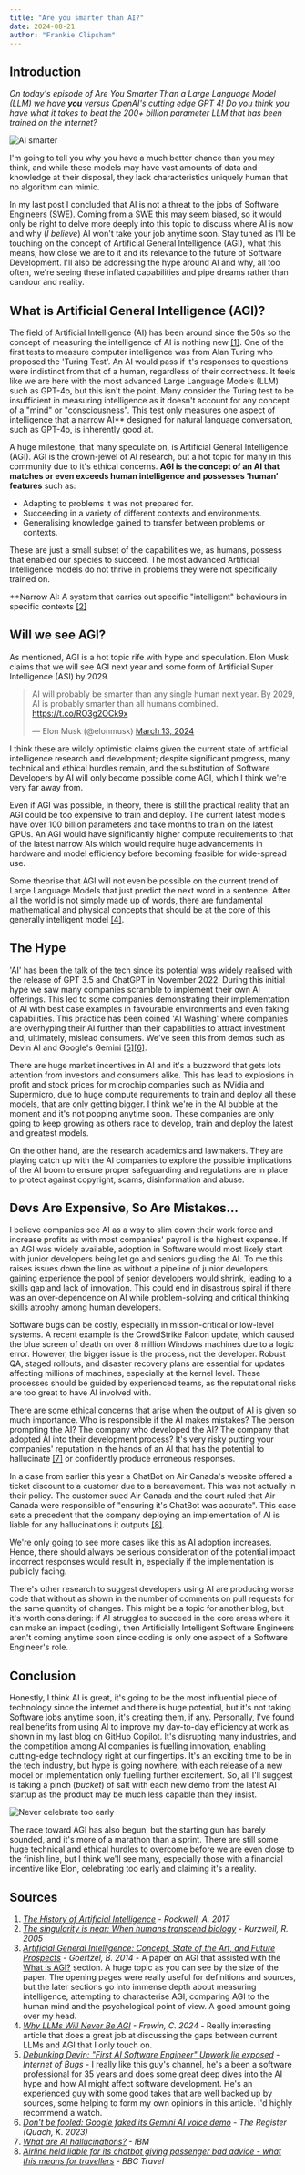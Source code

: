 ```yaml
---
title: "Are you smarter than AI?"
date: 2024-08-21
author: "Frankie Clipsham"
---
```


## Introduction

_On today's episode of Are You Smarter Than a Large Language Model (LLM) we have **you** versus OpenAI's cutting edge GPT 4! Do you think you have what it takes to beat the 200+ billion parameter LLM that has been trained on the internet?_

![AI smarter](https://raw.githubusercontent.com/frank-64/ToBeFrank/master/assets/images/ai-smarter.jpg)

I'm going to tell you why you have a much better chance than you may think, and while these models may have vast amounts of data and knowledge at their disposal, they lack characteristics uniquely human that no algorithm can mimic.

In my last post I concluded that AI is not a threat to the jobs of Software Engineers (SWE). Coming from a SWE this may seem biased, so it would only be right to delve more deeply into this topic to discuss where AI is now and why (_I believe_) AI won't take your job anytime soon. Stay tuned as I'll be touching on the concept of Artificial General Intelligence (AGI), what this means, how close we are to it and its relevance to the future of Software Development. I'll also be addressing the hype around AI and why, all too often, we're seeing these inflated capabilities and pipe dreams rather than candour and reality.

## What is Artificial General Intelligence (AGI)?

The field of Artificial Intelligence (AI) has been around since the 50s so the concept of measuring the intelligence of AI is nothing new [[1]](#sources). One of the first tests to measure computer intelligence was from Alan Turing who proposed the 'Turing Test'. An AI would pass if it's responses to questions were indistinct from that of a human, regardless of their correctness. It feels like we are here with the most advanced Large Language Models (LLM) such as GPT-4o, but this isn't the point. Many consider the Turing test to be insufficient in measuring intelligence as it doesn't account for any concept of a "mind" or "consciousness". This test only measures one aspect of intelligence that a narrow AI\*\* designed for natural language conversation, such as GPT-4o, is inherently good at.

A huge milestone, that many speculate on, is Artificial General Intelligence (AGI). AGI is the crown-jewel of AI research, but a hot topic for many in this community due to it's ethical concerns. **AGI is the concept of an AI that matches or even exceeds human intelligence and possesses 'human' features** such as:

- Adapting to problems it was not prepared for.
- Succeeding in a variety of different contexts and environments.
- Generalising knowledge gained to transfer between problems or contexts.

These are just a small subset of the capabilities we, as humans, possess that enabled our species to succeed. The most advanced Artificial Intelligence models do not thrive in problems they were not specifically trained on.

\*\*Narrow AI: A system that carries out specific "intelligent" behaviours in specific contexts [[2]](#sources)

## Will we see AGI?

As mentioned, AGI is a hot topic rife with hype and speculation. 
Elon Musk claims that we will see AGI next year and some form of Artificial Super Intelligence (ASI) by 2029.

<blockquote class="twitter-tweet"><p lang="en" dir="ltr">AI will probably be smarter than any single human next year. By 2029, AI is probably smarter than all humans combined. <a href="https://t.co/RO3g2OCk9x">https://t.co/RO3g2OCk9x</a></p>&mdash; Elon Musk (@elonmusk) <a href="https://twitter.com/elonmusk/status/1767738797276451090?ref_src=twsrc%5Etfw">March 13, 2024</a></blockquote> <script async src="https://platform.twitter.com/widgets.js" charset="utf-8"></script>

I think these are wildly optimistic claims given the current state of artificial intelligence research and development;
despite significant progress, many technical and ethical hurdles remain, and the substitution of Software Developers by AI will only become possible come AGI, which I think we're very far away from.

Even if AGI was possible, in theory, there is still the practical reality that an AGI could be too expensive to train and deploy. The current latest models have over 100 billion parameters and take months to train on the latest GPUs. An AGI would have significantly higher compute requirements to that of the latest narrow AIs which would require huge advancements in hardware and model efficiency before becoming feasible for wide-spread use.

Some theorise that AGI will not even be possible on the current trend of Large Language Models that just predict the next word in a sentence. After all the world is not simply made up of words, there are fundamental mathematical and physical concepts that should be at the core of this generally intelligent model [[4]](#sources).

## The Hype

'AI' has been the talk of the tech since its potential was widely realised with the release of GPT 3.5 and ChatGPT in November 2022. During this initial hype we saw many companies scramble to implement their own AI offerings. This led to some companies demonstrating their implementation of AI with best case examples in favourable environments and even faking capabilities. This practice has been coined 'AI Washing' where companies are overhyping their AI further than their capabilities to attract investment and, ultimately, mislead consumers. We've seen this from demos such as Devin AI and Google's Gemini [[5]](#sources)[[6]](#sources).

There are huge market incentives in AI and it's a buzzword that gets lots attention from investors and consumers alike. This has lead to explosions in profit and stock prices for microchip companies such as NVidia and Supermicro, due to huge compute requirements to train and deploy all these models, that are only getting bigger. I think we're in the AI bubble at the moment and it's not popping anytime soon. These companies are only going to keep growing as others race to develop, train and deploy the latest and greatest models.

On the other hand, are the research academics and lawmakers. They are playing catch up with the AI companies to explore the possible implications of the AI boom to ensure proper safeguarding and regulations are in place to protect against copyright, scams, disinformation and abuse.

## Devs Are Expensive, So Are Mistakes...

I believe companies see AI as a way to slim down their work force and increase profits as with most companies' payroll is the highest expense. If an AGI was widely available, adoption in Software would most likely start with junior developers being let go and seniors guiding the AI. To me this raises issues down the line as without a pipeline of junior developers gaining experience the pool of senior developers would shrink, leading to a skills gap and lack of innovation. This could end in disastrous spiral if there was an over-dependence on AI while problem-solving and critical thinking skills atrophy among human developers.

Software bugs can be costly, especially in mission-critical or low-level systems. A recent example is the CrowdStrike Falcon update, which caused the blue screen of death on over 8 million Windows machines due to a logic error. However, the bigger issue is the process, not the developer. Robust QA, staged rollouts, and disaster recovery plans are essential for updates affecting millions of machines, especially at the kernel level. These processes should be guided by experienced teams, as the reputational risks are too great to have AI involved with. 

There are some ethical concerns that arise when the output of AI is given so much importance. Who is responsible if the AI makes mistakes? The person prompting the AI? The company who developed the AI? The company that adopted AI into their development process? It's very risky putting your companies' reputation in the hands of an AI that has the potential to hallucinate [[7]](#sources) or confidently produce erroneous responses.

In a case from earlier this year a ChatBot on Air Canada's website offered a ticket discount to a customer due to a bereavement. This was not actually in their policy. The customer sued Air Canada and the court ruled that Air Canada were responsible of "ensuring it's ChatBot was accurate". This case sets a precedent that the company deploying an implementation of AI is liable for any hallucinations it outputs [[8]](#sources).

We're only going to see more cases like this as AI adoption increases. Hence, there should always be serious consideration of the potential impact incorrect responses would result in, especially if the implementation is publicly facing.

There's other research to suggest developers using AI are producing worse code that without as shown in the number of comments on pull requests for the same quantity of changes. This might be a topic for another blog, but it's worth considering: if AI struggles to succeed in the core areas where it can make an impact (coding), then Artificially Intelligent Software Engineers aren't coming anytime soon since coding is only one aspect of a Software Engineer's role.

## Conclusion

Honestly, I think AI is great, it's going to be the most influential piece of technology since the internet and there is huge potential, but it's not taking Software jobs anytime soon, it's creating them, if any. Personally, I've found real benefits from using AI to improve my day-to-day efficiency at work as shown in my last blog on GitHub Copilot. It's disrupting many industries, and the competition among AI companies is fuelling innovation, enabling cutting-edge technology right at our fingertips. It's an exciting time to be in the tech industry, but hype is going nowhere, with each release of a new model or implementation only fuelling further excitement. So, all I'll suggest is taking a pinch (_bucket_) of salt with each new demo from the latest AI startup as the product may be much less capable than they insist.

![Never celebrate too early](https://raw.githubusercontent.com/frank-64/ToBeFrank/master/assets/gif/winner_05.gif)

The race toward AGI has also begun, but the starting gun has barely sounded, and it's more of a marathon than a sprint. There are still some huge technical and ethical hurdles to overcome before we are even close to the finish line, but I think we'll see many, especially those with a financial incentive like Elon, celebrating too early and claiming it's a reality.

## Sources
1. _[The History of Artificial Intelligence](https://sitn.hms.harvard.edu/flash/2017/history-artificial-intelligence/) - Rockwell, A. 2017_
2. _[The singularity is near: When humans transcend biology](https://en.wikipedia.org/wiki/The_Singularity_Is_Near) - Kurzweil, R. 2005_
1. _[Artificial General Intelligence:
Concept, State of the Art, and Future Prospects](https://intapi.sciendo.com/pdf/10.2478/jagi-2014-0001) - Goertzel, B. 2014_ - A paper on AGI that assisted with the [What is AGI?](#what-is-artificial-general-intelligence-agi) section. A huge topic as you can see by the size of the paper. The opening pages were really useful for definitions and sources, but the later sections go into immense depth about measuring intelligence, attempting to characterise AGI, comparing AGI to the human mind and the psychological point of view. A good amount going over my head.
2. _[Why LLMs Will Never Be AGI](https://chrisfrewin.medium.com/why-llms-will-never-be-agi-70335d452bd7#:~:text=Intelligence%20Alone%20Cannot%20Lead%20To%20AGI%20or%20ASI&text=An%20LLM%20trained%20even%20on,hasn't%20been%20done%20yet!) - Frewin, C. 2024_ - Really interesting article that does a great job at discussing the gaps between current LLMs and AGI that I only touch on.
4. _[Debunking Devin: "First AI Software Engineer" Upwork lie exposed](https://www.youtube.com/watch?v=tNmgmwEtoWE) - Internet of Bugs_ - I really like this guy's channel, he's a been a software professional for 35 years and does some great deep dives into the AI hype and how AI might affect software development. He's an experienced guy with some good takes that are well backed up by sources, some helping to form my own opinions in this article. I'd highly recommend a watch.
4. _[Don't be fooled: Google faked its Gemini AI voice demo](https://www.theregister.com/2023/12/11/ai_in_brief/) - The Register (Quach, K. 2023)_
5. _[What are AI hallucinations?](https://www.ibm.com/topics/ai-hallucinations) - IBM_
3. _[Airline held liable for its chatbot giving passenger bad advice - what this means for travellers](https://www.bbc.com/travel/article/20240222-air-canada-chatbot-misinformation-what-travellers-should-know) - BBC Travel_


